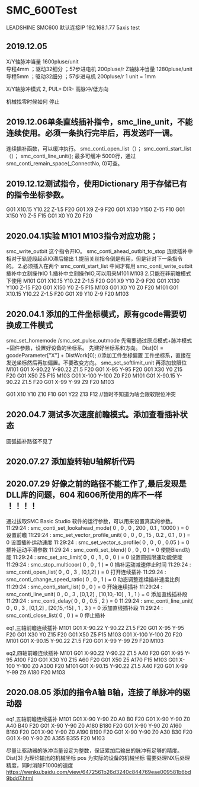 # SMC_600Test

LEADSHINE SMC600 
默认连接IP 192.168.1.77
5axis test


2019.12.05
---------------
X/Y轴脉冲当量 1600pluse/unit  
导程4mm ；驱动32细分 ；57步进电机 200pluse/r
Z轴脉冲当量	1280pluse/unit
导程5mm ；驱动32细分 ；57步进电机 200pluse/r
1 unit = 1mm

X/Y轴脉冲模式  2, PUL+ DIR- 高脉冲/低方向

机械找零时候如何 停止

2019.12.06单条直线插补指令，smc_line_unit，不能连续使用。必须一条执行完毕后，再发送吓一调。
------------
连续插补函数，可以缓冲执行。
smc_conti_open_list（）；
smc_conti_start_list（）；
smc_conti_line_unit();
最多可缓冲 5000行，通过smc_conti_remain_space(_ConnectNo, 0)可查。

2019.12.12测试指令，使用Dictionary 用于存储已有的指令坐标参数。
----------------
G01 X10.15 Y10.22 Z-1.5 F20
G01 X9 Z-9 F20
G01 X130 Y150 Z-15 F10
G01 X150 Y0 Z-5 F15
G01 X0 Y0 Z0 F20

2020.04.1实验 M101 M103指令对应功能；
--------------
smc_write_outbit 这个指令开IO。
smc_conti_ahead_outbit_to_stop 
连续插补中相对于轨迹段起点IO滞后输出	1.提前关丝指令倒是有用，但是针对下一条指令的。
2.必须插入在两个 smc_conti_start_list 中间才有用
smc_conti_write_outbit 
插补中立刻操作IO
1.插补中立刻操作IO,可以用来M101 M103
2.只能在非前瞻模式下使用
M101
G01 X10.15 Y10.22 Z-1.5 F20
G01 X9 Y10 Z-9 F20
G01 X130 Y100 Z-15 F20
G01 X150 Y0 Z-5 F15
M103
G01 X0 Y0 Z0 F20
M101
G01 X10.15 Y10.22 Z-1.5 F20
G01 X9 Y10 Z-9 F20
M103

2020.04.1  添加的工件坐标模式，原有gcode需要切换成工件模式
--------------
smc_set_homemode /smc_set_pulse_outmode 先需要通过原点模式+脉冲模式+固件参数，设置好设备的坐标系。
先建好坐标系和方向。
Dist[0] = gcodeParameter["X"] + DistWork[0];    //添加工件坐标偏置
工件坐标系，直接在发送坐标然后再加偏置。不要改变方向。
smc_set_softlimit_unit 再添加软限位
M101
G01 X-90.22 Y-90.22 Z1.5 F20
G01 X-95 Y-95 F20
G01 X30 Y0 Z15 F20
G01 X50 Z5 F15
M103
G01 X-100 Y-100 Z0 F20
M101
G01 X-90.15 Y-90.22 Z1.5 F20
G01 X-99 Y-99 Z9 F20
M103


G01 X10 Y10 Z10 F10
G01 Y22 Z13 F12		//暂时不知道为啥会跟软限位冲突

2020.04.7  测试多次速度前瞻模式。添加查看插补状态
--------------

圆弧插补路径不见了

2020.07.27 添加旋转轴U轴解析代码
--------------

2020.07.29 好像之前的路径不能工作了,最后发现是 DLL库的问题，604 和606所使用的库不一样 ！！！！
--------------
通过拔取SMC Basic Studio 软件的运行参数，可以用来设置真实的参数。
 11:29:24 : smc_conti_set_lookahead_mode( 0 , 0 , 0 , 200 , 0.1 , 10000 ) = 0  设置前瞻
 11:29:24 : smc_set_vector_profile_unit( 0 , 0 , 0 , 15 , 0.2 , 0.1 , 0 ) = 0	设置插补运动速度
 11:29:24 : smc_set_vector_s_profile( 0 , 0 , 0 , 0.05 ) = 0	插补运动平滑参数
 11:29:24 : smc_conti_set_blend( 0 , 0 , 0 ) = 0	使能Blend功能
 11:29:24 : smc_set_arc_limit( 0 , 0 , 1 , 0 , 0 ) = 0	设置圆弧限速功能使能
 11:29:24 : smc_stop_multicoor( 0 , 0 , 1 ) = 0	插补运动减速停止时间
 11:29:24 : smc_conti_open_list( 0 , 0 , 3 , [0,1,2] ) = 0	打开连续插补 
 11:29:24 : smc_conti_change_speed_ratio( 0 , 0 , 1 ) = 0	动态调整连续插补速度比例
 11:29:24 : smc_conti_start_list( 0 , 0 ) = 0	开始连续插补
 11:29:24 : smc_conti_line_unit( 0 , 0 , 3 , [0,1,2] , [10,10,-10] , 1 , 1 ) = 0	添加直线插补段
 11:29:24 : smc_conti_delay( 0 , 0 , 0.5 , 2 ) = 0
 11:29:24 : smc_conti_line_unit( 0 , 0 , 3 , [0,1,2] , [20,15,-15] , 1 , 3 ) = 0	添加直线插补段
 11:29:24 : smc_conti_close_list( 0 , 0 ) = 0	停止插补

eq1,三轴前瞻连续插补
M101
G01 X-90.22 Y-90.22 Z1.5 F20
G01 X-95 Y-95 F20
G01 X30 Y0 Z15 F20
G01 X50 Z5 F15
M103
G01 X-100 Y-100 Z0 F20
M101
G01 X-90.15 Y-90.22 Z1.5 F20
G01 X-99 Y-99 Z9 F20
M103

eq2,四轴前瞻连续插补
M101
G01 X-90.22 Y-90.22 Z1.5 A40 F20
G01 X-95 Y-95 A100 F20
G01 X30 Y0 Z15 A60 F20
G01 X50 Z5 A170 F15
M103
G01 X-100 Y-100 Z0 A300 F20
M101
G01 X-90.15 Y-90.22 Z1.5 A40 F20
G01 X-99 Y-99 Z9 A180 F20
M103

2020.08.05 添加的指令A轴 B轴，连接了单脉冲的驱动器
--------------
eq1,五轴前瞻连续插补
M101
G01 X-90 Y-90 Z0 A0 B0 F20
G01 X-90 Y-90 Z0 A40 B40 F20
G01 X-90 Y-90 Z0 A180 B180 F20
G01 X-90 Y-90 Z0 A160 B160 F20
G01 X-90 Y-90 Z0 A190 B190 F20
G01 X-90 Y-90 Z0 A30 B30 F20
G01 X-90 Y-90 Z0 A355 B355 F20
M103

尽量让驱动器的脉冲当量设定为整数，保证累加后输出的脉冲有足够的精度。
Dist[3] 为理论输出的机械坐标
pos 为实际的设备的机械坐标
需要处理NX后处理精度，同时消除F1000的速度
https://wenku.baidu.com/view/6472561b26d3240c844769eae009581b6bd9bdd7.html